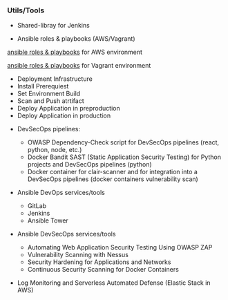 ### Utils/Tools

+ Shared-libray for Jenkins

+ Ansible roles & playbooks (AWS/Vagrant)

[ansible roles & playbooks](https://github.com/adavarski/DevSecOps-full-integration-chain/tree/main/utils/1-ansible-aws-infra) for AWS environment

[ansible roles & playbooks](https://github.com/adavarski/DevSecOps-full-integration-chain/tree/main/utils/2-ansible-vagrant-infra) for Vagrant environment

- Deployment Infrastructure
- Install Prerequiest
- Set Environment Build
- Scan and Push atrtifact
- Deploy Application in preproduction
- Deploy Application in production



+ DevSecOps pipelines:
  + OWASP Dependency-Check script for DevSecOps pipelines (react, python, node, etc.)
  + Docker Bandit SAST (Static Application Security Testing) for Python projects and DevSecOps pipelines (python)
  + Docker container for clair-scanner and for integration into a DevSecOps pipelines (docker containers vulnerability scan)

+ Ansible DevOps services/tools
  + GitLab 
  + Jenkins
  + Ansible Tower

+ Ansible DevSecOps services/tools

  + Automating Web Application Security Testing Using OWASP ZAP
  + Vulnerability Scanning with Nessus
  + Security Hardening for Applications and Networks
  + Continuous Security Scanning for Docker Containers

+ Log Monitoring and Serverless Automated Defense (Elastic Stack in AWS)


